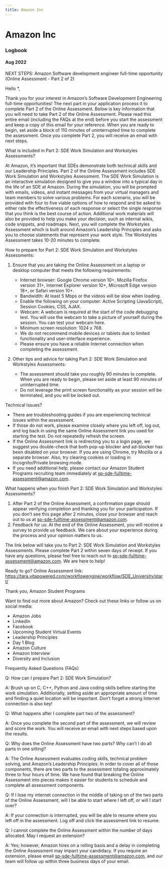 ```yaml
---
title: Amazon Inc
---
```

# Amazon Inc

### Logbook

#### Aug 2022

NEXT STEPS: Amazon Software development engineer full-time opportunity (Online Assessment - Part 2 of 2)


Hello *,

Thank you for your interest in Amazon’s Software Development Engineering full-time opportunities! The next part in your application process it to complete Part 2 of the Online Assessment. Below is key information that you will need to take Part 2 of the Online Assessment. Please read this entire email (including the FAQs at the end) before you start the assessment and keep a copy of this email for your reference. When you are ready to begin, set aside a block of 110 minutes of uninterrupted time to complete the assessment. Once you complete Part 2, you will receive an email with next steps.


What is included in Part 2: SDE Work Simulation and Workstyles Assessments? 

At Amazon, it’s important that SDEs demonstrate both technical skills and our Leadership Principles. Part 2 of the Online Assessment includes SDE Work Simulation and Workstyles Assessment. The SDE Work Simulation is an interactive simulation designed to give you a window into a typical day in the life of an SDE at Amazon. During the simulation, you will be prompted with emails, videos, and instant messages from your virtual managers and team members to solve various problems. For each scenario, you will be provided with four to five viable options of how to respond and be asked to either rate the effectiveness of each response or select the single response that you think is the best course of action. Additional work materials will also be provided to help you make your decision, such as internal wikis, code snippets, and roadmaps. Next, you will complete the Workstyles Assessment which is built around Amazon’s Leadership Principles and asks you to choose statements that represent your work style. The Workstyles Assessment takes 10-20 minutes to complete.


How to prepare for Part 2: SDE Work Simulation and Workstyles Assessments:

1. Ensure that you are taking the Online Assessment on a laptop or desktop computer that meets the following requirements:
   * Internet browser: Google Chrome version 10+, Mozilla Firefox version 31+, Internet Explorer version 10+, Microsoft Edge version 18+, or Safari version 10+.
   * Bandwidth: At least 5 Mbps or the videos will be slow when loading.
   * Enable the following on your computer: Active Scripting (JavaScript), Session Cookies, CSS, AJAX.
   * Webcam: A webcam is required at the start of the code debugging test. You will use the webcam to take a picture of yourself during the session. You can test your webcam here.
   * Minimum screen resolution: 1024 x 768.
   * We do not recommend mobile devices or tablets due to limited functionality and user-interface experience.
   * Please ensure you have a reliable Internet connection when completing the assessment.

2. Other tips and advice for taking Part 2: SDE Work Simulation and Workstyles Assessments:
   * The assessment should take you roughly 90 minutes to complete. When you are ready to begin, please set aside at least 90 minutes of uninterrupted time.
   * Do not leverage the print screen functionality as your session will be terminated, and you will be locked out.
  

Technical Issues?

  * There are troubleshooting guides if you are experiencing technical issues within the assessment.
  * If those do not work, please examine closely where you left off, log out, and log back in using the same Online Assessment link you used for starting the test. Do not repeatedly refresh the screen.
  * If the Online Assessment link is redirecting you to a login page, we suggest you double-check that both pop-up blocker and ad-blocker has been disabled on your browser. If you are using Chrome, try Mozilla or a separate browser. Also, try clearing cookies or loading in Incognito/Private browsing mode.
  * If you need additional help, please contact our Amazon Student Programs recruiting team immediately at sp-sde-fulltime-assessment@amazon.com.
  

What happens when you finish Part 2: SDE Work Simulation and Workstyles Assessments?

1. After Part 2 of the Online Assessment, a confirmation page should appear verifying completion and thanking you for 
your participation. If you don’t see this page after 2 minutes, close your browser and reach out to us at sp-sde-fulltime-assessment@amazon.com.
2. Feedback for us: At the end of the Online Assessment, you will receive a survey to provide us feedback. We care about your experience during the process and your opinion matters to us.
   

The link below will take you to Part 2: SDE Work Simulation and Workstyles Assessments. Please complete Part 2 within seven days of receipt. If you have any questions, please feel free to reach out to sp-sde-fulltime-assessment@amazon.com. We are here to help!

Ready to go? Online Assessment link: https://tara.vitapowered.com/workflowengine/workflow/SDE_University/start/
 
Thank you,
Amazon Student Programs

Want to find out more about Amazon? Check out these links or follow us on social media:
   * Amazon Jobs
   * LinkedIn
   * Facebook
   * Upcoming Student Virtual Events
   * Leadership Principles
   * Day 1 Blog
   * Amazon Culture
   * Amazon Interview
   * Diversity and Inclusion


Frequently Asked Questions (FAQs)

Q: How can I prepare Part 2: SDE Work Simulation?

A: Brush up on C, C++, Python and Java coding skills before starting the work simulation. Additionally, setting aside an appropriate amount of time and finding a quiet location will be important. Don’t forget a strong Internet connection is also key!

Q: What happens after I complete part two of the assessment?

A: Once you complete the second part of the assessment, we will review and score the work. You will receive an email with next steps based upon the results.

Q: Why does the Online Assessment have two parts? Why can’t I do all parts in one sitting?

A: The Online Assessment evaluates coding skills, technical problem solving, and Amazon’s Leadership Principles. In order to cover all of those components, there are two parts to the assessment totaling approximately three to four hours of time. We have found that breaking the Online Assessment into pieces makes it easier for students to schedule and complete all assessment components.

Q: If I lose my internet connection in the middle of taking on of the two parts of the Online Assessment, will I be able to start where I left off, or will I start over?

A: If your connection is interrupted, you will be able to resume where you left off in the assessment. Log off and click the assessment link to resume.

Q: I cannot complete the Online Assessment within the number of days allocated. May I request an extension?

A: Yes; however, Amazon hires on a rolling basis and a delay in completing the Online Assessment may impact your candidacy. If you require an extension, please email sp-sde-fulltime-assessment@amazon.com, and our team will follow up within three business days of your email.